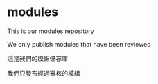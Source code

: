 # modules

This is our modules repository

We only publish modules that have been reviewed

這是我們的模組儲存庫

我們只發布經過審核的模組
